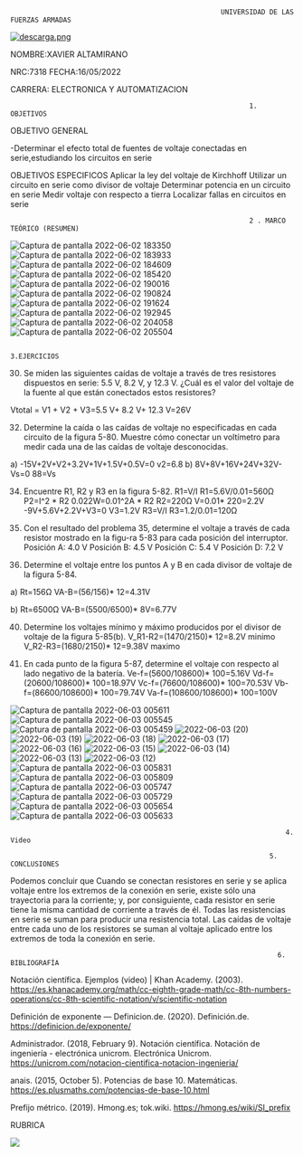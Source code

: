                                                         UNIVERSIDAD DE LAS FUERZAS ARMADAS     

[![descarga.png](https://i.postimg.cc/zGcx4kLy/descarga.png)](https://postimg.cc/Xr9KCdkW)                         

NOMBRE:XAVIER ALTAMIRANO  

NRC:7318     FECHA:16/05/2022

CARRERA:  ELECTRONICA Y AUTOMATIZACION


                                                               1. OBJETIVOS

OBJETIVO  GENERAL

-Determinar el efecto total de fuentes de voltaje conectadas en serie,estudiando los circuitos en serie

OBJETIVOS ESPECIFICOS 
Aplicar la ley del voltaje de Kirchhoff
Utilizar un circuito en serie como divisor de voltaje
Determinar potencia en un circuito en serie
Medir voltaje con respecto a tierra
Localizar fallas en circuitos en serie


                                                               2 . MARCO TEÓRICO (RESUMEN)
![Captura de pantalla 2022-06-02 183350](https://user-images.githubusercontent.com/105680816/171779225-43c523bc-6a89-45f7-ba8c-8d9a64d480e6.png)
![Captura de pantalla 2022-06-02 183933](https://user-images.githubusercontent.com/105680816/171779234-d87791f4-58ce-48c8-bc25-cb326bee94e5.png)
![Captura de pantalla 2022-06-02 184609](https://user-images.githubusercontent.com/105680816/171779239-94dfee97-8216-43ea-a47b-387cd1962ee3.png)
![Captura de pantalla 2022-06-02 185420](https://user-images.githubusercontent.com/105680816/171779249-dbe048b3-b375-4667-9de3-996e024335d0.png)
![Captura de pantalla 2022-06-02 190016](https://user-images.githubusercontent.com/105680816/171779255-1fe3a468-cf48-4cd7-ba3c-8ce64edd8fc4.png)
![Captura de pantalla 2022-06-02 190824](https://user-images.githubusercontent.com/105680816/171779286-b480b081-6f30-4a5c-9855-4d8a07c9928a.png)
![Captura de pantalla 2022-06-02 191624](https://user-images.githubusercontent.com/105680816/171779293-4a98d335-6dbb-4bb4-b465-584ebc74f558.png)
![Captura de pantalla 2022-06-02 192945](https://user-images.githubusercontent.com/105680816/171779301-f4c07c99-9b86-408c-bcf7-9092d9c2ffd8.png)
![Captura de pantalla 2022-06-02 204058](https://user-images.githubusercontent.com/105680816/171779306-7dc74456-31d8-42d8-a13e-57abdbf61726.png)
![Captura de pantalla 2022-06-02 205504](https://user-images.githubusercontent.com/105680816/171779311-412be1cb-4f9c-46eb-82fa-80ad5d271328.png)

                                                                     3.EJERCICIOS
                                                                     
30. Se miden las siguientes caídas de voltaje a través de tres resistores dispuestos en serie: 5.5 V, 8.2 V, y 12.3 V. ¿Cuál es el valor del voltaje de la fuente al que están conectados estos resistores?

Vtotal = V1 + V2 + V3=5.5 V+ 8.2 V+ 12.3 V=26V

32. Determine la caída o las caídas de voltaje no especificadas en cada circuito de la figura 5-80. Muestre cómo conectar un voltímetro para medir cada una de las caídas de voltaje desconocidas.

a) -15V+2V+V2+3.2V+1V+1.5V+0.5V=0
v2=6.8
b) 8V+8V+16V+24V+32V-Vs=0
88=Vs

34. Encuentre R1, R2 y R3 en la figura 5-82.
R1=V/I
R1=5.6V/0.01=560Ω
P2=I^2 * R2
0.022W=0.01^2A * R2
R2=220Ω
V=0.01* 220=2.2V
-9V+5.6V+2.2V+V3=0
V3=1.2V
R3=V/I
R3=1.2/0.01=120Ω

36. Con el resultado del problema 35, determine el voltaje a través de cada resistor mostrado en la figu-ra 5-83 para cada posición del interruptor.
Posición A: 4.0 V
Posición B: 4.5 V
Posición C: 5.4 V
Posición D: 7.2 V


38. Determine el voltaje entre los puntos A y B en cada divisor de voltaje de la figura 5-84.

a) Rt=156Ω
VA-B=(56/156)* 12=4.31V

b) Rt=6500Ω
VA-B=(5500/6500)* 8V=6.77V

40. Determine los voltajes mínimo y máximo producidos por el divisor de voltaje de la figura 5-85(b).
V_R1-R2=(1470/2150)* 12=8.2V minimo
V_R2-R3=(1680/2150)* 12=9.38V maximo



42. En cada punto de la figura 5-87, determine el voltaje con respecto al lado negativo de la batería.
Ve-f=(5600/108600)* 100=5.16V
Vd-f=(20600/108600)* 100=18.97V
Vc-f=(76600/108600)* 100=70.53V
Vb-f=(86600/108600)* 100=79.74V
Va-f=(108600/108600)* 100=100V

![Captura de pantalla 2022-06-03 005611](https://user-images.githubusercontent.com/105680816/171796001-7ef787d8-dfbd-4bd3-a406-e3ac98f134e5.png)
![Captura de pantalla 2022-06-03 005545](https://user-images.githubusercontent.com/105680816/171796003-95896a3d-777b-4a22-8923-dec277fdc1ca.png)
![Captura de pantalla 2022-06-03 005459](https://user-images.githubusercontent.com/105680816/171796004-27060b88-9a09-4586-8e53-642e5b1ab69c.png)
![2022-06-03 (20)](https://user-images.githubusercontent.com/105680816/171796046-5c53113d-311e-43cf-bcd7-434406225c0c.png)
![2022-06-03 (19)](https://user-images.githubusercontent.com/105680816/171796047-94a84571-be9e-4c73-9ea7-7a7c2e29be43.png)
![2022-06-03 (18)](https://user-images.githubusercontent.com/105680816/171796048-6bd961b3-708a-4665-ae59-08fc48a6eef9.png)
![2022-06-03 (17)](https://user-images.githubusercontent.com/105680816/171796050-1b872c45-d170-43aa-816a-1b055520a903.png)
![2022-06-03 (16)](https://user-images.githubusercontent.com/105680816/171796051-25b160e8-a9f8-4dcb-bd6b-779d57622303.png)
![2022-06-03 (15)](https://user-images.githubusercontent.com/105680816/171796053-6786d411-5ff2-447e-bc96-9d91ff272d3f.png)
![2022-06-03 (14)](https://user-images.githubusercontent.com/105680816/171796055-511dd4db-640f-4fa4-a6f4-30346d85fbdb.png)
![2022-06-03 (13)](https://user-images.githubusercontent.com/105680816/171796056-c3ba0243-fc05-44ad-be08-d28036755953.png)
![2022-06-03 (12)](https://user-images.githubusercontent.com/105680816/171796058-3750a75a-a55d-4756-a09c-cf7e9178e726.png)
![Captura de pantalla 2022-06-03 005831](https://user-images.githubusercontent.com/105680816/171796059-eadd4c45-33ca-4e4f-8e86-523e5c627d03.png)
![Captura de pantalla 2022-06-03 005809](https://user-images.githubusercontent.com/105680816/171796061-558f9ba8-2f81-4c7a-b3ee-722fe8e7ac6f.png)
![Captura de pantalla 2022-06-03 005747](https://user-images.githubusercontent.com/105680816/171796062-9d7a58b1-84d7-4a54-83fb-6f0724907510.png)
![Captura de pantalla 2022-06-03 005729](https://user-images.githubusercontent.com/105680816/171796065-5163901e-f7d5-4461-a057-747beb3c0fee.png)
![Captura de pantalla 2022-06-03 005654](https://user-images.githubusercontent.com/105680816/171796067-36ec5185-7d79-48b4-bc51-1b1953cfaf8e.png)
![Captura de pantalla 2022-06-03 005633](https://user-images.githubusercontent.com/105680816/171796071-02f6a80b-16b1-44d1-a93e-1c59e17a602e.png)

                                                                        4. Video
  
                                                                    5. CONCLUSIONES

Podemos concluir que Cuando se conectan resistores en serie y se aplica voltaje entre los extremos de la conexión en serie,
existe sólo una trayectoria para la corriente; y, por consiguiente, cada resistor en serie tiene la misma cantidad de corriente a través de él. Todas las resistencias en serie se suman para producir
una resistencia total. Las caídas de voltaje entre cada uno de los resistores se suman al voltaje aplicado entre los extremos de toda la conexión en serie.

                                                                      6. BIBLIOGRAFÍA

Notación científica. Ejemplos (video) | Khan Academy. (2003). https://es.khanacademy.org/math/cc-eighth-grade-math/cc-8th-numbers-operations/cc-8th-scientific-notation/v/scientific-notation

Definición de exponente — Definicion.de. (2020). Definición.de. https://definicion.de/exponente/

Administrador. (2018, February 9). Notación científica. Notación de ingeniería - electrónica unicrom. Electrónica Unicrom. https://unicrom.com/notacion-cientifica-notacion-ingenieria/

anais. (2015, October 5). Potencias de base 10. Matemáticas. https://es.plusmaths.com/potencias-de-base-10.html

Prefijo métrico. (2019). Hmong.es; tok.wiki. https://hmong.es/wiki/SI_prefix

RUBRICA

![](https://github.com/doalulema/InformeTarea/blob/main/Tarea.png)

